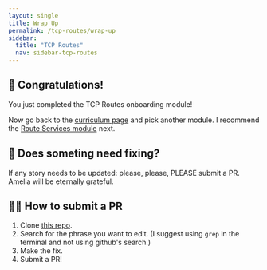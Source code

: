 ```yaml
---
layout: single
title: Wrap Up
permalink: /tcp-routes/wrap-up
sidebar:
  title: "TCP Routes"
  nav: sidebar-tcp-routes
---
```


## 🎉 Congratulations!

You just completed the TCP Routes onboarding module!

Now go back to the [curriculum page](../curriculum) and pick another module. I
recommend the [Route Services module](../route-services/intro) next.

## 👀 Does someting need fixing?

If any story needs to be updated: please, please, PLEASE submit a PR. Amelia
will be eternally grateful.

## 👩‍💻 How to submit a PR
1. Clone [this repo](https://github.com/cloudfoundry/cf-networking-onboarding).
1. Search for the phrase you want to edit. (I suggest using `grep` in the
   terminal and not using github's search.)
1. Make the fix.
1. Submit a PR!
